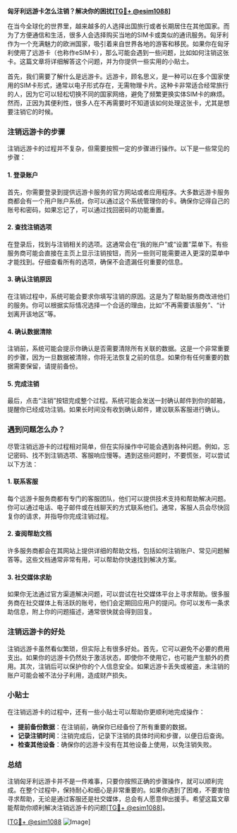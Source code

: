 **匈牙利远游卡怎么注销？解决你的困扰[[TG💪+ @esim1088](https://t.me/s/esim1088)]**

在当今全球化的世界里，越来越多的人选择出国旅行或者长期居住在其他国家。而为了方便通信和生活，很多人会选择购买当地的SIM卡或类似的通讯服务。匈牙利作为一个充满魅力的欧洲国家，吸引着来自世界各地的游客和移民。如果你在匈牙利使用了远游卡（也称作eSIM卡），那么可能会遇到一些问题，比如如何注销这张卡。这篇文章将详细解答这个问题，并为你提供一些实用的小贴士。

首先，我们需要了解什么是远游卡。远游卡，顾名思义，是一种可以在多个国家使用的SIM卡形式，通常以电子形式存在，无需物理卡片。这种卡非常适合经常旅行的人，因为它可以轻松切换不同的国家网络，避免了频繁更换实体SIM卡的麻烦。然而，正因为其便利性，很多人在不再需要时不知道该如何处理这张卡，尤其是想要注销它的时候。

### 注销远游卡的步骤

注销远游卡的过程并不复杂，但需要按照一定的步骤进行操作。以下是一些常见的步骤：

#### 1. 登录账户

首先，你需要登录到提供远游卡服务的官方网站或者应用程序。大多数远游卡服务商都会有一个用户账户系统，你可以通过这个系统管理你的卡。确保你记得自己的账号和密码，如果忘记了，可以通过找回密码的功能重置。

#### 2. 查找注销选项

在登录后，找到与注销相关的选项。这通常会在“我的账户”或“设置”菜单下。有些服务商可能会直接在主页上显示注销按钮，而另一些则可能需要进入更深的菜单中才能找到。仔细查看所有的选项，确保不会遗漏任何重要的信息。

#### 3. 确认注销原因

在注销过程中，系统可能会要求你填写注销的原因。这是为了帮助服务商改进他们的服务。你可以根据实际情况选择一个合适的理由，比如“不再需要该服务”、“计划离开该地区”等。

#### 4. 确认数据清除

注销前，系统可能会提示你确认是否需要清除所有关联的数据。这是一个非常重要的步骤，因为一旦数据被清除，你将无法恢复之前的信息。如果你有任何重要的数据需要保留，请提前备份。

#### 5. 完成注销

最后，点击“注销”按钮完成整个过程。系统可能会发送一封确认邮件到你的邮箱，提醒你已经成功注销。如果长时间没有收到确认邮件，建议联系客服进行确认。

### 遇到问题怎么办？

尽管注销远游卡的过程相对简单，但在实际操作中可能会遇到各种问题。例如，忘记密码、找不到注销选项、客服响应慢等。遇到这些问题时，不要慌张，可以尝试以下方法：

#### 1. 联系客服

每个远游卡服务商都有专门的客服团队，他们可以提供技术支持和帮助解决问题。你可以通过电话、电子邮件或在线聊天的方式联系他们。通常，客服人员会尽快回复你的请求，并指导你完成注销过程。

#### 2. 查阅帮助文档

许多服务商都会在其网站上提供详细的帮助文档，包括如何注销账户、常见问题解答等。这些文档通常非常有用，可以帮助你快速找到解决方案。

#### 3. 社交媒体求助

如果你无法通过官方渠道解决问题，可以尝试在社交媒体平台上寻求帮助。很多服务商在社交媒体上有活跃的账号，他们会定期回应用户的提问。你可以发布一条求助信息，附上你的问题描述，通常很快就会得到回复。

### 注销远游卡的好处

注销远游卡虽然看似繁琐，但实际上有很多好处。首先，它可以避免不必要的费用支出。如果你的远游卡仍然处于激活状态，即使你不使用它，也可能产生额外的费用。其次，注销后可以保护你的个人信息安全。如果远游卡丢失或被盗，未注销的账户可能会被不法分子利用，造成财产损失。

### 小贴士

在注销远游卡的过程中，还有一些小贴士可以帮助你更顺利地完成操作：

- **提前备份数据**：在注销前，确保你已经备份了所有重要的数据。
- **记录注销时间**：注销完成后，记录下注销的具体时间和步骤，以便日后查询。
- **检查其他设备**：确保你的远游卡没有在其他设备上使用，以免注销失败。

### 总结

注销匈牙利远游卡并不是一件难事，只要你按照正确的步骤操作，就可以顺利完成。在整个过程中，保持耐心和细心是非常重要的。如果你遇到了困难，不要害怕寻求帮助，无论是通过客服还是社交媒体，总会有人愿意伸出援手。希望这篇文章能帮助你顺利解决注销远游卡的问题[[TG💪+ @esim1088](https://t.me/s/esim1088)]。

[[TG💪+ @esim1088](https://t.me/s/esim1088) ![Image](https://i.postimg.cc/4NQfJmqS/Snipaste-2025-05-13-00-14-12.png)]
